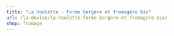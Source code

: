 ```yaml
---
title: "La Houlette - Ferme bergère et fromagère bio"
url: /la-devise/la-houlette-ferme-bergere-et-fromagere-bio/
shop: fromage
---
```

